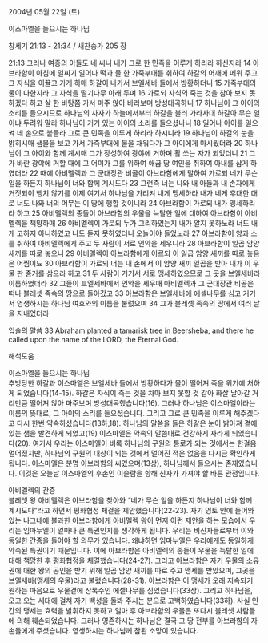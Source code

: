 2004년 05월 22일 (토)

이스마엘을 들으시는 하나님



창세기 21:13 - 21:34 / 새찬송가 205 장


21:13 그러나 여종의 아들도 네 씨니 내가 그로 한 민족을 이루게 하리라 하신지라 14 아브라함이 아침에 일찌기 일어나 떡과 물 한 가죽부대를 취하여 하갈의 어깨에 메워 주고 그 자식을 이끌고 가게 하매 하갈이 나가서 브엘세바 들에서 방황하더니 15 가죽부대의 물이 다한지라 그 자식을 떨기나무 아래 두며 16 가로되 자식의 죽는 것을 참아 보지 못하겠다 하고 살 한 바탕쯤 가서 마주 앉아 바라보며 방성대곡하니 17 하나님이 그 아이의 소리를 들으시므로 하나님의 사자가 하늘에서부터 하갈을 불러 가라사대 하갈아 무슨 일이냐 두려워 말라 하나님이 거기 있는 아이의 소리를 들으셨나니 18 일어나 아이를 일으켜 네 손으로 붙들라 그로 큰 민족을 이루게 하리라 하시니라 19 하나님이 하갈의 눈을 밝히시매 샘물을 보고 가서 가죽부대에 물을 채워다가 그 아이에게 마시웠더라 20 하나님이 그 아이와 함께 계시매 그가 장성하여 광야에 거하며 활 쏘는 자가 되었더니 21 그가 바란 광야에 거할 때에 그 어미가 그를 위하여 애굽 땅 여인을 취하여 아내를 삼게 하였더라 22 때에 아비멜렉과 그 군대장관 비골이 아브라함에게 말하여 가로되 네가 무슨 일을 하든지 하나님이 너와 함께 계시도다 23 그런즉 너는 나와 내 아들과 내 손자에게 거짓되이 행치 않기를 이제 여기서 하나님을 가리켜 내게 맹세하라 내가 네게 후대한 대로 너도 나와 너의 머무는 이 땅에 행할 것이니라 24 아브라함이 가로되 내가 맹세하리라 하고 25 아비멜렉의 종들이 아브라함의 우물을 늑탈한 일에 대하여 아브라함이 아비멜렉을 책망하매 26 아비멜렉이 가로되 누가 그리하였는지 내가 알지 못하노라 너도 내게 고하지 아니하였고 나도 듣지 못하였더니 오늘이야 들었노라 27 아브라함이 양과 소를 취하여 아비멜렉에게 주고 두 사람이 서로 언약을 세우니라 28 아브라함이 일곱 암양 새끼를 따로 놓으니 29 아비멜렉이 아브라함에게 이르되 이 일곱 암양 새끼를 따로 놓음은 어찜이뇨 30 아브라함이 가로되 너는 내 손에서 이 암양 새끼 일곱을 받아 내가 이 우물 판 증거를 삼으라 하고 31 두 사람이 거기서 서로 맹세하였으므로 그 곳을 브엘세바라 이름하였더라 32 그들이 브엘세바에서 언약을 세우매 아비멜렉과 그 군대장관 비골은 떠나 블레셋 족속의 땅으로 돌아갔고 33 아브라함은 브엘세바에 에셀나무를 심고 거기서 영생하시는 하나님 여호와의 이름을 불렀으며 34 그가 블레셋 족속의 땅에서 여러 날을 지내었더라 

입술의 말씀 
33 Abraham planted a tamarisk tree in Beersheba, and there he called upon the name of the LORD, the Eternal God.

해석도움





이스마엘을 들으시는 하나님  
추방당한 하갈과 이스마엘은 브엘세바 들에서 방황하다가 물이 떨어져 죽을 위기에 처하게 되었습니다(14-15). 하갈은 자식이 죽는 것을 차마 보지 못할 것 같아 화살 날아갈 거리만큼 떨어져 앉아 마주보며 방성대곡했습니다(16). 그러나 하나님은 이스마엘이라는 이름의 뜻대로, 그 아이의 소리를 들으셨습니다. 그리고 그로 큰 민족을 이루게 해주겠다고 다시 한번 약속하셨습니다(13하,18). 하나님의 말씀을 들은 하갈은 눈이 밝아져 곁에 있는 샘을 발견하게 되었고(19) 이스마엘은 약속의 말씀대로 건강하게 자라게 되었습니다(20). 여기서 우리는 이스마엘이 비록 하나님의 구원의 통로가 되는 것에서는 한걸음 멀어졌지만, 하나님의 구원의 대상이 되는 것에서 멀어진 적은 없음을 다시금 확인하게 됩니다. 이스마엘은 분명 아브라함의 씨였으며(13상), 하나님께서 들으시는 존재였습니다. 이것은 오늘날 이스마엘의 후손인 이슬람을 향해 신자가 가져야 할 바른 관점입니다. 

아비멜렉의 간증  
블레셋 왕 아비멜렉은 아브라함을 찾아와 “네가 무슨 일을 하든지 하나님이 너와 함께 계시도다”라고 하면서 평화협정 체결을 제안했습니다(22-23). 자기 영토 안에 들어와 있는 나그네에 불과한 아브라함에게 아비멜렉 왕이 먼저 이런 제안을 하는 모습에서 우리는 임마누엘이 얼마나 큰 특권인지를 생각하게 됩니다. 우리는 비신자들로부터 이와 동일한 간증을 들어야 할 의무가 있습니다. 왜냐하면 임마누엘은 우리에게도 동일하게 약속된 특권이기 때문입니다. 이에 아브라함은 아비멜렉의 종들이 우물을 늑탈한 일에 대해 책망한 후 평화협정을 체결했습니다(24-27). 그리고 아브라함은 자기 우물의 소유권에 대한 왕의 공인을 받기 위해 일곱 암양 새끼를 따로 주고 맹세를 받았으며, 그곳을 브엘세바(맹세의 우물)라고 불렀습니다(28-31). 아브라함은 이 맹세가 오래 지속되기 원하는 마음으로 우물곁에 상록수인 에셀나무를 심었습니다(33상). 그리고 하나님을, 오고 오는 세대에 걸쳐 자기 백성을 돌봐 주시는 분으로 고백하였습니다(33하). 사실 인간의 맹세는 효력을 발휘하지 못하고 얼마 후 아브라함의 우물은 또다시 블레셋 사람들에 의해 훼손되었습니다. 그러나 영존하시는 하나님은 결국 그 땅 전부를 아브라함의 자손들에게 주셨습니다. 영생하시는 하나님께 참된 소망이 있습니다.
